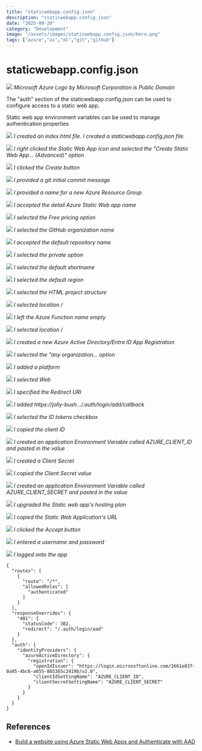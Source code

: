 ```yaml
---
title: "staticwebapp.config.json"
description: "staticwebapp.config.json"
date: "2025-09-20"
category: "Development"
image: "/assets/images/staticwebapp.config.json/hero.png"
tags: ["azure","ai","ml","git","github"]
---
```


# staticwebapp.config.json

![](/assets/images/staticwebapp.config.json/azurex70x75.svg)
*Microsoft Azure Logo by Microsoft Corporation is Public Domain*


The "auth" section of the staticwebapp.config.json can be used to configure access to a static web app.

Static web app environment variables can be used to manage authentication properties

![](/assets/images/staticwebapp.config.json/screenshot-2024-03-16-at-1.57.36-pm-1836x961.png)
*I created an index.html file. I created a staticwebapp.config.json file.*

![](/assets/images/staticwebapp.config.json/screenshot-2024-03-16-at-2.00.55-pm-1836x958.png)
*I right clicked the Static Web App icon and selected the "Create Static Web App... (Advanced)" option*

![](/assets/images/staticwebapp.config.json/screenshot-2024-03-16-at-2.01.06-pm-1836x958.png)
*I clicked the Create button*

![](/assets/images/staticwebapp.config.json/screenshot-2024-03-16-at-2.01.17-pm-1836x108.png)
*I provided a git initial commit message*

![](/assets/images/staticwebapp.config.json/screenshot-2024-03-16-at-2.02.17-pm-1836x151.png)
*I provided a name for a new Azure Resource Group*

![](/assets/images/staticwebapp.config.json/screenshot-2024-03-16-at-2.02.28-pm-1836x152.png)
*I accepted the detail Azure Static Web app name*

![](/assets/images/staticwebapp.config.json/screenshot-2024-03-16-at-2.02.40-pm-1836x177.png)
*I selected the Free pricing option*

![](/assets/images/staticwebapp.config.json/screenshot-2024-03-16-at-2.02.53-pm-1836x145.png)
*I selected the GitHub organization name*

![](/assets/images/staticwebapp.config.json/screenshot-2024-03-16-at-2.03.05-pm-1836x165.png)
*I accepted the default repository name*

![](/assets/images/staticwebapp.config.json/screenshot-2024-03-16-at-2.03.15-pm-1836x180.png)
*I selected the private option*

![](/assets/images/staticwebapp.config.json/screenshot-2024-03-16-at-2.03.24-pm-1836x201.png)
*I selected the default shortname*

![](/assets/images/staticwebapp.config.json/screenshot-2024-03-16-at-2.03.32-pm-1836x135.png)
*I selected the default region*

![](/assets/images/staticwebapp.config.json/screenshot-2024-03-16-at-2.03.56-pm-1836x328.png)
*I selected the HTML project structure*

![](/assets/images/staticwebapp.config.json/screenshot-2024-03-16-at-2.04.03-pm-1836x215.png)
*I selected location /*

![](/assets/images/staticwebapp.config.json/screenshot-2024-03-16-at-2.04.10-pm-1836x198.png)
*I left the Azure Function name empty*

![](/assets/images/staticwebapp.config.json/screenshot-2024-03-16-at-2.04.17-pm-1836x230.png)
*I selected location /*

![](/assets/images/staticwebapp.config.json/screenshot-2024-03-16-at-2.05.34-pm-1836x386.png)
*I created a new Azure Active Directory/Entra ID App Registration*

![](/assets/images/staticwebapp.config.json/screenshot-2024-03-16-at-2.06.24-pm-1836x1021.png)
*I selected the "any organization... option*

![](/assets/images/staticwebapp.config.json/screenshot-2024-03-16-at-2.33.24-pm-1836x592.png)
*I added a platform*

![](/assets/images/staticwebapp.config.json/screenshot-2024-03-16-at-2.33.32-pm-1836x482.png)
*I selected Web*

![](/assets/images/staticwebapp.config.json/screenshot-2024-03-16-at-2.33.43-pm-1836x1020.png)
*I specified the Redirect URI*

![](/assets/images/staticwebapp.config.json/screenshot-2024-03-16-at-2.58.39-pm-1836x995.png)
*I added https://jolly-bush.../.auth/login/add/callback*

![](/assets/images/staticwebapp.config.json/screenshot-2024-03-16-at-2.53.48-pm-1836x1019.png)
*I selected the ID tokens checkbox*

![](/assets/images/staticwebapp.config.json/screenshot-2024-03-16-at-2.06.55-pm-1836x508.png)
*I copied the client ID*

![](/assets/images/staticwebapp.config.json/screenshot-2024-03-16-at-2.08.06-pm-1836x669.png)
*I created an application Environment Variable called AZURE_CLIENT_ID and pasted in the value*

![](/assets/images/staticwebapp.config.json/screenshot-2024-03-16-at-2.08.25-pm-1836x1019.png)
*I created a Client Secret*

![](/assets/images/staticwebapp.config.json/screenshot-2024-03-16-at-2.08.38-pm-1836x821.png)
*I copied the Client Secret value*

![](/assets/images/staticwebapp.config.json/screenshot-2024-03-16-at-2.09.15-pm-1836x1020.png)
*I created an application Environment Variable called AZURE_CLIENT_SECRET and pasted in the value*

![](/assets/images/staticwebapp.config.json/screenshot-2024-03-16-at-2.47.56-pm-1836x1019.png)
*I upgraded the Static web app's hosting plan*

![](/assets/images/staticwebapp.config.json/screenshot-2024-03-16-at-2.09.39-pm-1836x421.png)
*I copied the Static Web Application's URL*

![](/assets/images/staticwebapp.config.json/screenshot-2024-03-16-at-2.54.53-pm-1836x1080.png)
*I clicked the Accept button*

![](/assets/images/staticwebapp.config.json/screenshot-2024-03-16-at-2.10.55-pm-1836x1046.png)
*I entered a username and password*

![](/assets/images/staticwebapp.config.json/screenshot-2024-03-16-at-2.11.24-pm-1836x1046.png)
*I logged onto the app*


```text
{
  "routes": [
    {
      "route": "/*",
      "allowedRoles": [
        "authenticated"
      ]
    }
  ],
  "responseOverrides": {
    "401": {
      "statusCode": 302,
      "redirect": "/.auth/login/aad"
    }
  },
  "auth": {
    "identityProviders": {
      "azureActiveDirectory": {
        "registration": {
          "openIdIssuer": "https://login.microsoftonline.com/1661e837-0a95-4bc6-a655-865365c2419b/v2.0",
          "clientIdSettingName": "AZURE_CLIENT_ID",
          "clientSecretSettingName": "AZURE_CLIENT_SECRET"
        }
      }
    }
  }
}
```
## References

- [Build a website using Azure Static Web Apps and Authenticate with AAD](https://www.youtube.com/watch?v=jnwRpEM6GR8)

